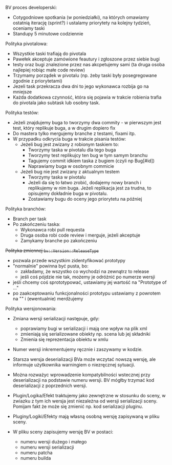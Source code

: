BV proces developerski:

- Cotygodniowe spotkania (w poniedziałki), na których omawiamy ostatnią iterację (sprint?) i ustalamy priorytety na kolejny tydzień, oceniamy taski
- Standupy 5 minutowe codziennie


Polityka pivotalowa:

- Wszystkie taski trafiają do pivotala
- Pawełek akceptuje zamówione feautury i zgłoszone przez siebie bugi
- testy oraz bugi znalezione przez nas akcpetujemy sami (ta druga osoba najlepiej robiąc małe code review)
- Trzymamy porządek w pivotalu (np. żeby taski były posegregowane zgodnie z priorytetami)
- Jezeli task przekracza dwa dni to jego wykonawca rozbija go na mniejsze
- Każda dodatkowa czynność, która się pojawia w trakcie robienia trafia do pivotala jako subtask lub osobny task.


Polityka testów:

- Jeżeli znajdujemy buga to tworzymy dwa commity - w pierwszym jest test, który replikuje buga, a w drugim dopiero fix
- Do mastera tylko mergujemy branche z testami, fixami itp.
- W przypadku odkrycia buga w trakcie pisania testów:
	- Jeżeli bug jest zwizany z robionym taskiem to:
		- Tworzymy taska w pivotalu dla tego buga
		- Tworzymy test replikujcy ten bug w tym samym branchu
		- Tagujemy commit idkiem taska z bugiem (czyli np Bug[#id])
		- Naprawiamy buga w osobnym commicie
	- Jeżeli bug nie jest zwizany z aktualnym testem
		- Tworzymy taska w pivotalu
		- Jeżeli da się to łatwo zrobić, dodajemy nowy branch i replikujemy w nim buga. Jeżeli replikacja jest za trudna, to opisujemy
		dokładnie buga w pivotalu.
		- Zostawiamy bugu do oceny jego priorytetu na później

		
Polityka branchów:

- Branch per task
- Po zakończeniu taska:
	- Wykonawca robi pull requesta
	- Druga osoba robi code review i merguje, jeżeli akceptuje
	- Zamykamy branche po zakończeniu

~~Polityka zmiennej `bv::Version::ReleaseType`~~

- pozwala przede wszystkim zidentyfikować prototypy
- "normalnie" powinna być pusta, bo:
    - zakładamy, że wszystko co wychodzi na zewnątrz to release
    - jeśli coś pójdzie nie tak, możemy je odróżnić po numerze wersji
- jeśli chcemy coś sprototypować, ustawiamy jej wartość na "Prototype of ..."
- po zaakceptowaniu funkcjonalności prototypu ustawiamy z powrotem na "" i (ewentualnie) merdżujemy

Polityka wersjonowania:

- Zmiana wersji serializacji następuje, gdy:
    - poprawiamy bugi w serializacji i mają one wpływ na plik xml
    - zmieniają się serializowane obiekty np. scena lub jej składniki
    - Zmienia się reprezentacja obiektu w xmlu



- Numer wersji inkrementujemy ręcznie i zaszywamy w kodzie.

- Starsza wersja deserializacji BVa może wczytać nowszą wersję, ale informuje użytkownika warningiem o niezręcznej sytuacji.


- Można rozważyc wprowadzenie kompatybilności wstecznej przy deserializacji na podstawie numeru wersji.
BV mógłby trzymać kod deserializacji z poprzednich wersji.

- Plugin/Logika/Efekt traktujemy jako zewnętrzne w stosunku do sceny, w zwiazku z tym ich wersja jest niezależna
od wersji serializacji sceny. Pomijam fakt że może się zmienić np. kod serializacji pluginu.

- Pluginy/Logiki/Efekty mają własną osobną wersję zapisywaną w pliku sceny.


- W pliku sceny zapisujemy wersję BV w postaci:
    - numeru wersji dużego i małego
    - numeru wersji serializacji
    - numeru patcha
    - numeru builda